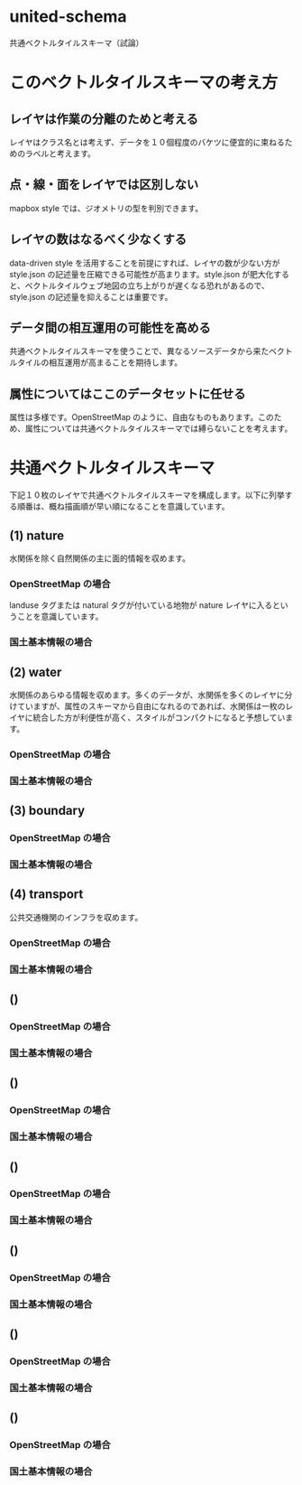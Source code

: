 # united-schema
共通ベクトルタイルスキーマ（試論）

# このベクトルタイルスキーマの考え方
## レイヤは作業の分離のためと考える
レイヤはクラス名とは考えず、データを１０個程度のバケツに便宜的に束ねるためのラベルと考えます。
## 点・線・面をレイヤでは区別しない
mapbox style では、ジオメトリの型を判別できます。
## レイヤの数はなるべく少なくする
data-driven style を活用することを前提にすれば、レイヤの数が少ない方が style.json の記述量を圧縮できる可能性が高まります。style.json が肥大化すると、ベクトルタイルウェブ地図の立ち上がりが遅くなる恐れがあるので、style.json の記述量を抑えることは重要です。
## データ間の相互運用の可能性を高める
共通ベクトルタイルスキーマを使うことで、異なるソースデータから来たベクトルタイルの相互運用が高まることを期待します。
## 属性についてはここのデータセットに任せる
属性は多様です。OpenStreetMap のように、自由なものもあります。このため、属性については共通ベクトルタイルスキーマでは縛らないことを考えます。

# 共通ベクトルタイルスキーマ
下記１０枚のレイヤで共通ベクトルタイルスキーマを構成します。以下に列挙する順番は、概ね描画順が早い順になることを意識しています。

## (1) nature
水関係を除く自然関係の主に面的情報を収めます。

### OpenStreetMap の場合
landuse タグまたは natural タグが付いている地物が nature レイヤに入るということを意識しています。

### 国土基本情報の場合

## (2) water
水関係のあらゆる情報を収めます。多くのデータが、水関係を多くのレイヤに分けていますが、属性のスキーマから自由になれるのであれば、水関係は一枚のレイヤに統合した方が利便性が高く、スタイルがコンパクトになると予想しています。

### OpenStreetMap の場合

### 国土基本情報の場合

## (3) boundary 

### OpenStreetMap の場合

### 国土基本情報の場合

## (4) transport
公共交通機関のインフラを収めます。

### OpenStreetMap の場合

### 国土基本情報の場合

## () 

### OpenStreetMap の場合

### 国土基本情報の場合

## () 

### OpenStreetMap の場合

### 国土基本情報の場合

## () 

### OpenStreetMap の場合

### 国土基本情報の場合

## () 

### OpenStreetMap の場合

### 国土基本情報の場合

## () 

### OpenStreetMap の場合

### 国土基本情報の場合

## () 

### OpenStreetMap の場合

### 国土基本情報の場合
